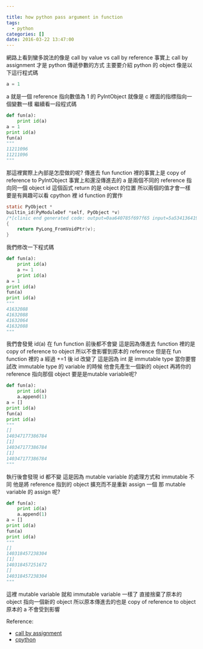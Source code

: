 ```yaml
---

title: how python pass argument in function
tags:
  - python
categories: []
date: 2016-03-22 13:47:00
---
```

網路上看到蠻多說法的像是
call by value vs call by reference
事實上 call by assignment 才是 python 傳遞參數的方式
主要要介紹 python 的 object
像是以下這行程式碼

```python
a = 1
```

a 就是一個 reference 指向數值為 1 的 PyIntObject
就像是 c 裡面的指標指向一個變數一樣
繼續看一段程式碼

```python
def fun(a):
    print id(a)
a = 1
print id(a)
fun(a)
"""
11211096
11211096
"""
```

那這裡實際上內部是怎麼做的呢?
傳進去 fun function 裡的事實上是 copy of reference to PyIntObject
事實上和還沒傳進去的 a 是兩個不同的 reference 指向同一個 object
id 這個函式 return 的是 object 的位置
所以兩個的值才會一樣
要是有興趣可以看 cpython 裡 id function 的實作

```c
static PyObject *
builtin_id(PyModuleDef *self, PyObject *v)
/*[clinic end generated code: output=0aa640785f697f65 input=5a534136419631f4]*/
{
    return PyLong_FromVoidPtr(v);
}
```

我們修改一下程式碼

```python
def fun(a):
    print id(a)
    a += 1
    print id(a)
a = 1
print id(a)
fun(a)
print id(a)
"""
41632088
41632088
41632064
41632088
"""
```

我們會發覺 id(a) 在 fun function 前後都不會變
這是因為傳進去 function 裡的是 copy of reference to object
所以不會影響到原本的 reference
但是在 fun function 裡的 a
經過 +=1 後 id 改變了
這是因為 int 是 immutable type 
當你要嘗試改 immutable type 的 variable 的時候
他會先產生一個新的 object 再將你的 reference 指向那個 object
要是是mutable variable呢?

```python
def fun(a):
    print id(a)
    a.append(1)
a = []
print id(a)
fun(a)
print id(a)
"""
[]
140347177386784
[1]
140347177386784
[1]
140347177386784
"""
```

執行後會發現 id 都不變
這是因為 mutable variable 的處理方式和 immutable 不同
他是將 reference 指到的 object 擴充而不是重新 assign 一個
那 mutable variable 的 assign 呢?

```python
def fun(a):
    print id(a)
    a.append(1)
a = []
print id(a)
fun(a)
print id(a)
"""
[]
140318457238304
[1]
140318457251672
[]
140318457238304
"""
```

這裡 mutable variable 就和 immutable variable 一樣了
直接捨棄了原本的 object 指向一個新的 object
所以原本傳進去的也是 copy of reference to object
原本的 a 不會受到影響

Reference:
- [call by assignment](https://docs.python.org/2/faq/programming.html#how-do-i-write-a-function-with-output-parameters-call-by-reference)
- [cpython](https://github.com/python/cpython/blob/master/Python%2Fbltinmodule.c#L1092)